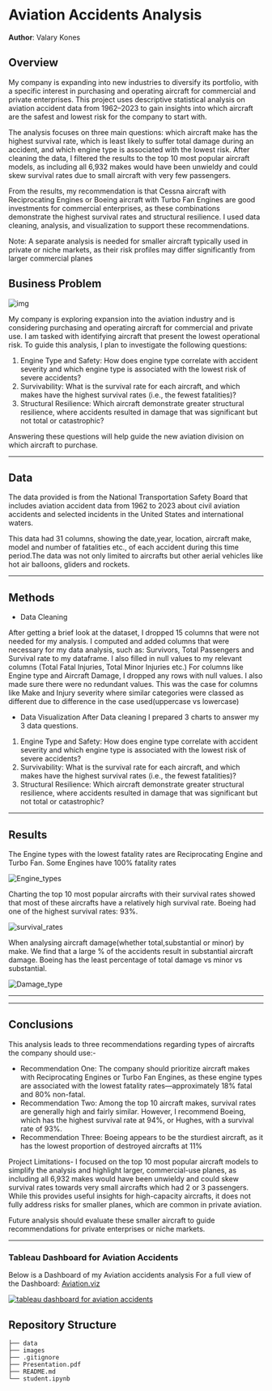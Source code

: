 # Aviation Accidents Analysis

**Author**: Valary Kones

## Overview

My company is expanding into new industries to diversify its portfolio, with a specific interest in purchasing and operating aircraft for commercial and private enterprises. This project uses descriptive statistical analysis on aviation accident data from 1962–2023 to gain insights into which aircraft are the safest and lowest risk for the company to start with.

The analysis focuses on three main questions: which aircraft make has the highest survival rate, which is least likely to suffer total damage during an accident, and which engine type is associated with the lowest risk. After cleaning the data, I filtered the results to the top 10 most popular aircraft models, as including all 6,932 makes would have been unwieldy and could skew survival rates due to small aircraft with very few passengers.

From the results, my recommendation is that Cessna aircraft with Reciprocating Engines or Boeing aircraft with Turbo Fan Engines are good investments for commercial enterprises, as these combinations demonstrate the highest survival rates and structural resilience. I used data cleaning, analysis, and visualization to support these recommendations.

Note: A separate analysis is needed for smaller aircraft typically used in private or niche markets, as their risk profiles may differ significantly from larger commercial planes

## Business Problem
![img](./images/plane2.jpg)

My company is exploring expansion into the aviation industry and is considering purchasing and operating aircraft for commercial and private use. I am tasked with identifying aircraft that present the lowest operational risk. To guide this analysis, I plan to investigate the following questions:

1. Engine Type and Safety: How does engine type correlate with accident severity and which engine type is associated with the lowest risk of severe accidents?          
2. Survivability: What is the survival rate for each aircraft, and which makes have the highest survival rates (i.e., the fewest fatalities)?
3. Structural Resilience: Which aircraft demonstrate greater structural resilience, where accidents resulted in damage that was significant but not total or catastrophic?

Answering these questions will help guide the new aviation division on which aircraft to purchase.


***

## Data

The data provided is from the National Transportation Safety Board that includes aviation accident data from 1962 to 2023 about civil aviation accidents and selected incidents in the United States and international waters.

This data had 31 columns, showing the date,year, location, aircraft make, model and number of fatalities etc., of each accident during this time period.The data was not only limited to aircrafts but other aerial vehicles like hot air balloons, gliders and rockets.
***

## Methods
 * Data Cleaning

After getting a brief look at the dataset, I dropped 15 columns that were not needed for my analysis.
I computed and added columns that were necessary for my data analysis, such as: Survivors, Total Passengers and Survival rate to my dataframe. 
I also filled in null values to my relevant columns (Total Fatal Injuries, Total Minor Injuries etc.)
For columns like Engine type and Aircraft Damage, I dropped any rows with null values.
I also made sure there were no redundant values. This was the case for columns like Make and Injury severity where similar categories were classed as different due to difference in the case used(uppercase vs lowercase)

 * Data Visualization
 After Data  cleaning I prepared 3 charts to answer my 3 data questions.
 1. Engine Type and Safety: How does engine type correlate with accident severity and which engine type is associated with the lowest risk of severe accidents?          
2. Survivability: What is the survival rate for each aircraft, and which makes have the highest survival rates (i.e., the fewest fatalities)?
3. Structural Resilience: Which aircraft demonstrate greater structural resilience, where accidents resulted in damage that was significant but not total or catastrophic?
***

## Results

The Engine types with the lowest fatality rates are Reciprocating Engine and Turbo Fan. Some Engines have 100% fatality rates

![Engine_types](./images/Enginetype.png)

Charting the top 10 most popular aircrafts with their survival rates showed that most of these aircrafts have a relatively high survival rate. Boeing had one of the highest survival rates: 93%.

![survival_rates](./images/Survival%20rate.png)

When analysing aircraft damage(whether total,substantial or minor) by make. We find that a large % of the accidents result in substantial aircraft damage. Boeing has the least percentage of total damage vs minor vs substantial.

![Damage_type](./images/Damage.png)

***

***



## Conclusions

This analysis leads to three recommendations regarding types of aircrafts the company should use:-

* Recommendation One: The company should prioritize aircraft makes with Reciprocating Engines or Turbo Fan Engines, as these engine types are associated with the lowest fatality rates—approximately 18% fatal and 80% non-fatal.
* Recommendation Two: Among the top 10 aircraft makes, survival rates are generally high and fairly similar. However, I recommend Boeing, which has the highest survival rate at 94%, or Hughes, with a survival rate of 93%.
* Recommendation Three: Boeing appears to be the sturdiest aircraft, as it has the lowest proportion of destroyed aircrafts at 11%
                     
Project Limitations- I focused on the top 10 most popular aircraft models to simplify the analysis and highlight larger, commercial-use planes, as including all 6,932 makes would have been unwieldy and could skew survival rates towards very small aircrafts which had 2 or 3 passengers. While this provides useful insights for high-capacity aircrafts, it does not fully address risks for smaller planes, which are common in private aviation. 

Future analysis should evaluate these smaller aircraft to guide recommendations for private enterprises or niche markets.
***

### Tableau Dashboard for Aviation Accidents

Below is a Dashboard of my  Aviation accidents analysis
For a full view of the Dashboard:
[Aviation.viz](https://public.tableau.com/views/Aviationviz_17594164483220/AviationaccidentsDashboard?:language=en-US&:sid=&:redirect=auth&:display_count=n&:origin=viz_share_link)


[![tableau dashboard for aviation accidents](./images/Aviation%20accidents%20Dashboard.png)](https://public.tableau.com/views/Aviationviz_17594164483220/AviationaccidentsDashboard?:language=en-US&:sid=&:redirect=auth&:display_count=n&:origin=viz_share_link)





## Repository Structure


```
├── data                          
├── images
├── .gitignore        
├── Presentation.pdf
├── README.md                             
└── student.ipynb                           
```






